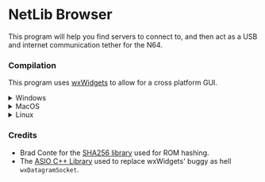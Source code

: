 # NetLib Browser

This program will help you find servers to connect to, and then act as a USB and internet communication tether for the N64. 

### Compilation

This program uses [wxWidgets](https://www.wxwidgets.org/) to allow for a cross platform GUI. 

<details><summary>Windows</summary>
<p>
    
Because NetLib Browser is designed with Windows XP compatibility in mind, I use Visual Studio 2019 with the old XP SDK (`v141_xp`) to compile the solution. If you are not interested in supporting XP, then feel free to use a later version of the IDE and SDK. 

Download the [wxWidgets source code ZIP](https://wxwidgets.org/downloads/), and extract it. If you are targeting Windows XP, use wxWidgets 3.2.8, otherwise use the latest. Go to the `build/msw` folder and open the solution file for your Visual Studio version. Since I am using VS 2019, open `wx_vc16.sln` (as Visual Studio 2019 refers to version 16). Once the solution loads, you will need to edit all the projects options to use `/MT` for code generation, as wxWidgets compiles with `/MD` by default. Afterwards, if you want XP compatibility then make sure you set the Platform Toolset to `v141_xp`. After those steps are completed, compile the wxWidgets static libraries using your preferred setup (debug/release 32/64). Once wxWidgets is finished compiling, make sure that the `WXWIN` environment variable is set on your system to point to the wxWidgets directory (if it isn't, do so). If you are able to compile the samples (after changing them to `/MT` and their platform toolkit if needed), then you are good to go.

After that, download [UNFLoader](https://github.com/buu342/N64-UNFLoader/), open `UNFLoader/FlashcartLib_Static.vcxproj`, and make sure it had the exact same configuration (debug/release 32/64). This will compile a `.lib`, which you should rename to `Flashcart.lib` and place inside the `Include` folder in the `Client App` folder. If you want compile a debug version of the NetLib Browser, then build a debug version of the Flashcart library and rename it to `Flashcart_d.lib` before adding it to the include folder. If you want a 64-Bit executable, then rename the file to `Flashcart_x64.lib` (append `_d` to the end if you build a 64-bit debug library).

If you have successfully installed wxWidgets and built the flashcart library, then simply open `NetLibBrowser.vcxproj` and compile (again, make sure you have the same configuration).

</p>
</details>

<details><summary>MacOS</summary>
<p>

Start by installing or building wxWidgets using this [guide](https://docs.wxwidgets.org/trunk/plat_gtk_install.html). During the configuration step, I used `../configure --with-opengl --disable-shared --disable-sys-libs`. If you are able to compile the sockets samples (located in `wxWidgets/samples/sockets`), then you have succeeded. 

After that, download [UNFLoader](https://github.com/buu342/N64-UNFLoader/), go to the `UNFLoader` folder, and compile the flashcart library with `make static`. This will produce a `flashcart.a`, which you should now place inside the `Include` folder in the `Client App` folder. You can compile a debug version of the library with `make static DEBUG=1`.

If you have successfully installed wxWidgets and built the flashcart library, then simply run `make` to compile. You can compile a debug version with `make DEBUG=1`.

</p>
</details>

<details><summary>Linux</summary>
<p>

Start by installing or building wxWidgets using this [guide](https://docs.wxwidgets.org/trunk/plat_gtk_install.html). During the configuration step, I used `../configure --with-opengl --disable-shared`. If you are able to compile the sockets samples (located in `wxWidgets/samples/sockets`), then you have succeeded. 

After that, download [UNFLoader](https://github.com/buu342/N64-UNFLoader/), go to the `UNFLoader` folder, and compile the flashcart library with `make static`. This will produce a `flashcart.a`, which you should now place inside the `Include` folder in the `Client App` folder. You can compile a debug version of the library with `make static DEBUG=1`.

If you have successfully installed wxWidgets and built the flashcart library, then simply run `make` to compile. You can compile a debug version with `make DEBUG=1`.

</p>
</details>

### Credits

* Brad Conte for the [SHA256 library](https://github.com/B-Con/crypto-algorithms/blob/master/sha256.c) used for ROM hashing.
* The [ASIO C++ Library](https://think-async.com/Asio/) used to replace wxWidgets' buggy as hell `wxDatagramSocket`.
